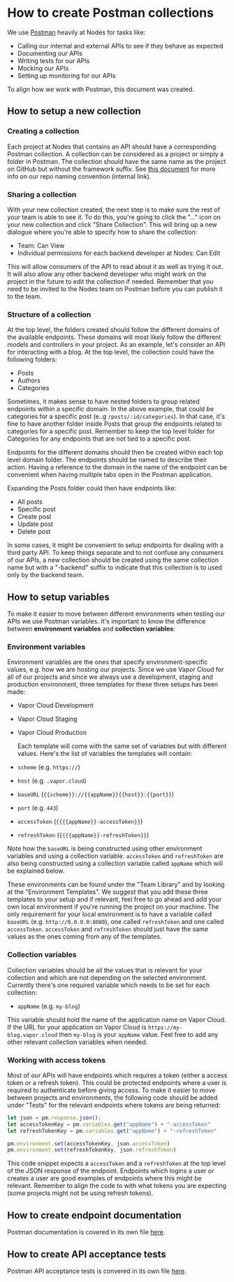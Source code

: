 # How to create Postman collections

We use [Postman](https://www.getpostman.com/) heavily at Nodes for tasks like:

- Calling our internal and external APIs to see if they behave as expected
- Documenting our APIs
- Writing tests for our APIs
- Mocking our APIs
- Setting up monitoring for our APIs

To align how we work with Postman, this document was created.

## How to setup a new collection

### Creating a collection

Each project at Nodes that contains an API should have a corresponding Postman collection. A collection can be considered as a project or simply a folder in Postman. The collection should have the same name as  the project on GitHub but without the framework suffix. See [this document](https://github.com/nodes-projects/readme/blob/master/general/new-repository.md) for more info on our repo naming convention (internal link).

### Sharing a collection

With your new collection created, the next step is to make sure the rest of your team is able to see it. To do this, you're going to click the "…" icon on your new collection and click "Share Collection". This will bring up a new dialogue where you're able to specify how to share the collection:

- Team: Can View
- Individual permissions for each backend developer at Nodes: Can Edit

This will allow consumers of the API to read about it as well as trying it out. It will also allow any other backend developer who might work on the project in the future to edit the collection if needed. Remember that you need to be invited to the Nodes team on Postman before you can publish it to the team.

### Structure of a collection

At the top level, the folders created should follow the different domains of the available endpoints. These domains will most likely follow the different models and controllers in your project. As an example, let's consider an API for interacting with a blog. At the top level, the collection could have the following folders:

- Posts
- Authors
- Categories

Sometimes, it makes sense to have nested folders to group related endpoints within a specific domain. In the above example, that could be categories for a specific post (e..g `/posts/:id/categories`). In that case, it's fine to have another folder inside Posts that group the endpoints related to categories for a specific post. Remember to keep the top level folder for Categories for any endpoints that are not tied to a specific post.

Endpoints for the different domains should then be created within each top level domain folder. The endpoints should be named to describe their action. Having a reference to the domain in the name of the endpoint can be convenient when having multiple tabs open in the Postman application. 

Expanding the Posts folder could then have endpoints like:

- All posts
- Specific post
- Create post
- Update post
- Delete post

In some cases, it might be convenient to setup endpoints for dealing with a third party API. To keep things separate and to not confuse any consumers of our APIs, a new collection should be created using the same collection name but with a "-backend" suffix to indicate that this collection is to used only by the backend team.

## How to setup variables

To make it easier to move between different environments when testing our APIs we use Postman variables. It's important to know the difference between **environment variables** and **collection variables**:

### Environment variables

Environment variables are the ones that specify environment-specific values, e.g. how we are hosting our projects. Since we use Vapor Cloud for all of our projects and since we always use a development, staging and production environment, three templates for these three setups has been made:

- Vapor Cloud Development

- Vapor Cloud Staging

- Vapor Cloud Production

  Each template will come with the same set of variables but with different values. Here's the list of variables the templates will contain:

- `scheme` (e.g. `https://`)

- `host` (e.g. `.vapor.cloud`)

- `baseURL` (`{{scheme}}://{{appName}}{{host}}:{{port}}`)

- `port` (e.g. `443`)

- `accessToken` (`{{{{appName}}-accessToken}}`)

- `refreshToken` (`{{{{appName}}-refreshToken}}`)

Note how the `baseURL` is being constructed using other environment variables and using a collection variable. `accessToken` and `refreshToken` are also being constructed using a collection variable called `appName` which will be explained below.

These environments can be found under the "Team Library" and by looking at the "Environment Templates". We suggest that you add these three templates to your setup and if relevant, feel free to go ahead and add your own local environment if you're running the project on your machine. The only requirement for your local environment is to have a variable called `baseURL` (e.g. `http://0.0.0.0:8080`), one called `refreshToken` and one called `accessToken`. `accessToken` and `refreshToken`  should just have the same values as the ones coming from any of the templates.

### Collection variables

Collection variables should be all the values that is relevant for your collection and which are not depending on the selected environment. Currently there's one required variable which needs to be set for each collection:

- `appName` (e.g. `my-blog`)

This variable should hold the name of the application name on Vapor Cloud. If the URL for your application on Vapor Cloud is `https://my-blog.vapor.cloud` then `my-blog`  is your `appName` value. Feel free to add any other relevant collection variables when needed.

### Working with access tokens

Most of our APIs will have endpoints which requires a token (either a access token or a refresh token). This could be protected endpoints where a user is required to authenticate before giving access. To make it easier to move between projects and environments, the following code should be added under "Tests" for the relevant endpoints where tokens are being returned:

```javascript
let json = pm.response.json();
let accessTokenKey = pm.variables.get("appName") + "-accessToken"
let refreshTokenKey = pm.variables.get("appName") + "-refreshToken"

pm.environment.set(accessTokenKey, json.accessToken)
pm.environment.set(refreshTokenKey, json.refreshToken)
```

This code snippet expects a `accessToken` and a `refreshToken` at the top level of the JSON response of the endpoint. Endpoints which logins a user or creates a user are good examples of endpoints where this might be relevant. Remember to align the code to with what tokens you are expecting (some projects might not be using refresh tokens).

## How to create endpoint documentation

Postman documentation is covered in its own file [here](https://github.com/nodes-vapor/readme/blob/master/Documentation/how-to-create-postman-documentation.md).

## How to create API acceptance tests

Postman API acceptance tests is convered in its own file [here](https://github.com/nodes-vapor/readme/blob/master/Documentation/how-to-create-postman-tests.md).